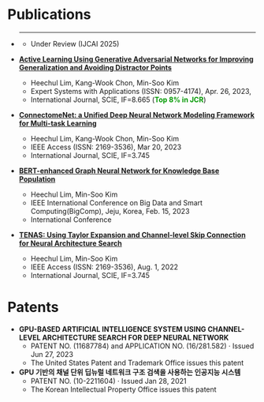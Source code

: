 # Publications

- ****
	- Under Review (IJCAI 2025)

- **[Active Learning Using Generative Adversarial Networks for Improving Generalization and Avoiding Distractor Points](https://www.sciencedirect.com/science/article/abs/pii/S0957417423006954)**
	- Heechul Lim, Kang-Wook Chon, Min-Soo Kim
	- Expert Systems with Applications (ISSN: 0957-4174), Apr. 26, 2023,
	- International Journal, SCIE, IF=8.665 (<font color=#009900>**Top 8% in JCR**</font>)

- **[ConnectomeNet: a Unified Deep Neural Network Modeling Framework for Multi-task Learning](https://ieeexplore.ieee.org/abstract/document/10076453)**
	- Heechul Lim, Kang-Wook Chon, Min-Soo Kim
	- IEEE Access (ISSN: 2169-3536), Mar 20, 2023
	- International Journal, SCIE, IF=3.745

- **[BERT-enhanced Graph Neural Network for Knowledge Base Population](https://ieeexplore.ieee.org/abstract/document/10066725)**
	- Heechul Lim, Min-Soo Kim
	- IEEE International Conference on Big Data and Smart Computing(BigComp), Jeju, Korea, Feb. 15, 2023
	- International Conference

- **[TENAS: Using Taylor Expansion and Channel-level Skip Connection for Neural Architecture Search](https://ieeexplore.ieee.org/document/9845403)** 
	- Heechul Lim, Min-Soo Kim
	- IEEE Access (ISSN: 2169-3536), Aug. 1, 2022
	- International Journal, SCIE, IF=3.745

# Patents
- **GPU-BASED ARTIFICIAL INTELLIGENCE SYSTEM USING CHANNEL-LEVEL ARCHITECTURE SEARCH FOR DEEP NEURAL NETWORK**
	- PATENT NO. (11687784) and APPLICATION NO. (16/281.582) · Issued Jun 27, 2023
	- The United States Patent and Trademark Office issues this patent
- **GPU 기반의 채널 단위 딥뉴럴 네트워크 구조 검색을 사용하는 인공지능 시스템**
	- PATENT NO. (10-2211604) · Issued Jan 28, 2021
	- The Korean Intellectual Property Office issues this patent
